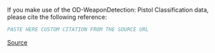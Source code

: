 If you make use of the OD-WeaponDetection: Pistol Classification data, please cite the following reference:

``` bibtex
PASTE HERE CUSTOM CITATION FROM THE SOURCE URL
```

[Source](https://arxiv.org/abs/1702.05147)